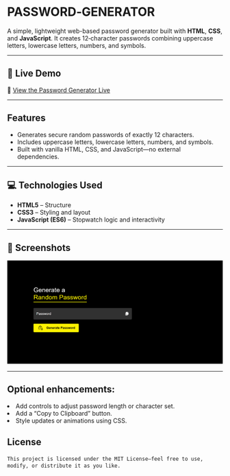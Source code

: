 # PASSWORD‑GENERATOR

A simple, lightweight web-based password generator built with **HTML**, **CSS**, and **JavaScript**. It creates 12‑character passwords combining uppercase letters, lowercase letters, numbers, and symbols.

---

## 🚀 Live Demo

🔗 [View the Password Generator Live](https://shashank1220.github.io/PASSWORD-GENERATOR/)

---

##  Features

- Generates secure random passwords of exactly 12 characters.
- Includes uppercase letters, lowercase letters, numbers, and symbols.
- Built with vanilla HTML, CSS, and JavaScript—no external dependencies.

---

## 💻 Technologies Used

- **HTML5** – Structure
- **CSS3** – Styling and layout
- **JavaScript (ES6)** – Stopwatch logic and interactivity

---

## 📸 Screenshots

![Password Generator UI](preview.png)

---

## Optional enhancements:

<li>Add controls to adjust password length or character set.

<li>Add a “Copy to Clipboard” button.

<li>Style updates or animations using CSS.


## License


    This project is licensed under the MIT License—feel free to use, modify, or distribute it as you like.
